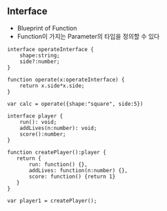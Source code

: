 ## Interface
 - Blueprint of Function
 - Function이 가지는 Parameter의 타입을 정의할 수 있다
 ~~~
 interface operateInterface {
     shape:string;
     side?:number;
 }

 function operate(x:operateInterface) {
     return x.side*x.side;
 }

 var calc = operate({shape:"square", side:5})
 ~~~

 ~~~
 interface player {
     run(): void;
     addLives(n:number): void;
     score():number;
 }

function createPlayer():player {
    return {
        run: function() {},
        addLives: function(n:number) {},
        score: function() {return 1}
    }
}

var player1 = createPlayer();

 ~~~
